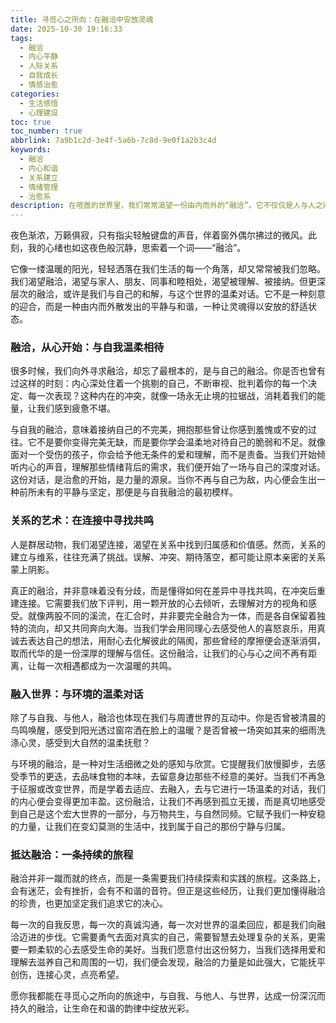 ```yaml
---
title: 寻觅心之所向：在融洽中安放灵魂
date: 2025-10-30 19:16:33
tags:
  - 融洽
  - 内心平静
  - 人际关系
  - 自我成长
  - 情感治愈
categories:
  - 生活感悟
  - 心理建设
toc: true
toc_number: true
abbrlink: 7a9b1c2d-3e4f-5a6b-7c8d-9e0f1a2b3c4d
keywords:
  - 融洽
  - 内心和谐
  - 关系建立
  - 情绪管理
  - 治愈系
description: 在喧嚣的世界里，我们常常渴望一份由内而外的“融洽”。它不仅仅是人与人之间的和谐，更是我们与自我、与世界温柔相待的状态。这篇文章将带你深入探索融洽的真谛，从内心深处出发，感受它如何滋养我们的生命，指引我们走向平静与喜悦。
---
```


夜色渐浓，万籁俱寂，只有指尖轻触键盘的声音，伴着窗外偶尔拂过的微风。此刻，我的心绪也如这夜色般沉静，思索着一个词——“融洽”。

它像一缕温暖的阳光，轻轻洒落在我们生活的每一个角落，却又常常被我们忽略。我们渴望融洽，渴望与家人、朋友、同事和睦相处，渴望被理解、被接纳。但更深层次的融洽，或许是我们与自己的和解，与这个世界的温柔对话。它不是一种刻意的迎合，而是一种由内而外散发出的平静与和谐，一种让灵魂得以安放的舒适状态。

### 融洽，从心开始：与自我温柔相待

很多时候，我们向外寻求融洽，却忘了最根本的，是与自己的融洽。你是否也曾有过这样的时刻：内心深处住着一个挑剔的自己，不断审视、批判着你的每一个决定、每一次表现？这种内在的冲突，就像一场永无止境的拉锯战，消耗着我们的能量，让我们感到疲惫不堪。

与自我的融洽，意味着接纳自己的不完美，拥抱那些曾让你感到羞愧或不安的过往。它不是要你变得完美无缺，而是要你学会温柔地对待自己的脆弱和不足。就像面对一个受伤的孩子，你会给予他无条件的爱和理解，而不是责备。当我们开始倾听内心的声音，理解那些情绪背后的需求，我们便开始了一场与自己的深度对话。这份对话，是治愈的开始，是力量的源泉。当你不再与自己为敌，内心便会生出一种前所未有的平静与坚定，那便是与自我融洽的最初模样。

### 关系的艺术：在连接中寻找共鸣

人是群居动物，我们渴望连接，渴望在关系中找到归属感和价值感。然而，关系的建立与维系，往往充满了挑战。误解、冲突、期待落空，都可能让原本亲密的关系蒙上阴影。

真正的融洽，并非意味着没有分歧，而是懂得如何在差异中寻找共鸣，在冲突后重建连接。它需要我们放下评判，用一颗开放的心去倾听，去理解对方的视角和感受。就像两股不同的溪流，在汇合时，并非要完全融合为一体，而是各自保留着独特的流向，却又共同奔向大海。当我们学会用同理心去感受他人的喜怒哀乐，用真诚去表达自己的想法，用耐心去化解彼此的隔阂，那些曾经的摩擦便会逐渐消弭，取而代华的是一份深厚的理解与信任。这份融洽，让我们的心与心之间不再有距离，让每一次相遇都成为一次温暖的共鸣。

### 融入世界：与环境的温柔对话

除了与自我、与他人，融洽也体现在我们与周遭世界的互动中。你是否曾被清晨的鸟鸣唤醒，感受到阳光透过窗帘洒在脸上的温暖？是否曾被一场突如其来的细雨洗涤心灵，感受到大自然的温柔抚慰？

与环境的融洽，是一种对生活细微之处的感知与欣赏。它提醒我们放慢脚步，去感受季节的更迭，去品味食物的本味，去留意身边那些不经意的美好。当我们不再急于征服或改变世界，而是学着去适应、去融入，去与它进行一场温柔的对话，我们的内心便会变得更加丰盈。这份融洽，让我们不再感到孤立无援，而是真切地感受到自己是这个宏大世界的一部分，与万物共生，与自然同频。它赋予我们一种安稳的力量，让我们在变幻莫测的生活中，找到属于自己的那份宁静与归属。

### 抵达融洽：一条持续的旅程

融洽并非一蹴而就的终点，而是一条需要我们持续探索和实践的旅程。这条路上，会有迷茫，会有挫折，会有不和谐的音符。但正是这些经历，让我们更加懂得融洽的珍贵，也更加坚定我们追求它的决心。

每一次的自我反思，每一次的真诚沟通，每一次对世界的温柔回应，都是我们向融洽迈进的步伐。它需要勇气去面对真实的自己，需要智慧去处理复杂的关系，更需要一颗柔软的心去感受生命的美好。当我们愿意付出这份努力，当我们选择用爱和理解去滋养自己和周围的一切，我们便会发现，融洽的力量是如此强大，它能抚平创伤，连接心灵，点亮希望。

愿你我都能在寻觅心之所向的旅途中，与自我、与他人、与世界，达成一份深沉而持久的融洽，让生命在和谐的韵律中绽放光彩。